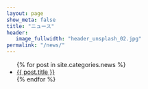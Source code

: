 ```yaml
---
layout: page
show_meta: false
title: "ニュース"
header:
   image_fullwidth: "header_unsplash_02.jpg"
permalink: "/news/"
---
```

<ul>
    {% for post in site.categories.news %}
    <li><a href="{{ site.url }}{{ post.url }}">{{ post.title }}</a></li>
    {% endfor %}
</ul>
